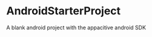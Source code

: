 AndroidStarterProject
=====================

A blank android project with the appacitive android SDK
